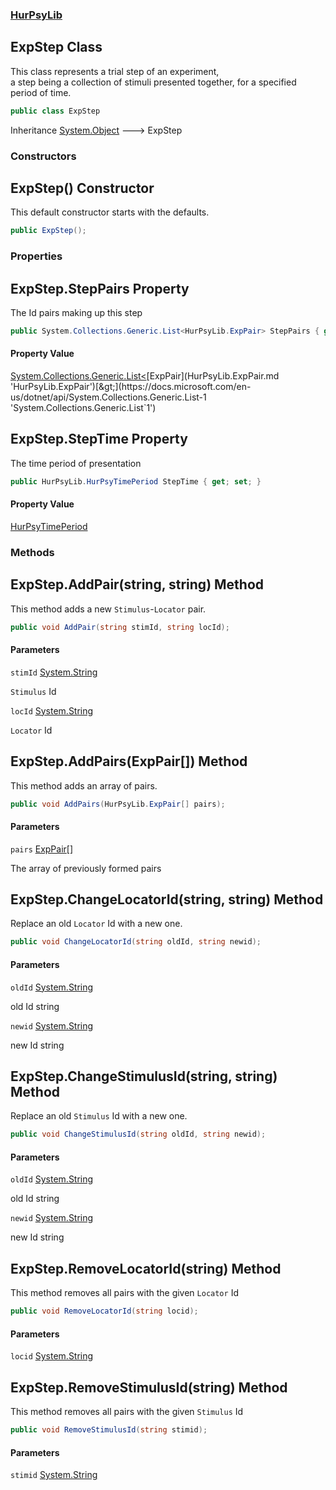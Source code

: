 ### [HurPsyLib](HurPsyLib.md 'HurPsyLib')

## ExpStep Class

This class represents a trial step of an experiment,  
a step being a collection of stimuli presented together, for a specified period of time.

```csharp
public class ExpStep
```

Inheritance [System.Object](https://docs.microsoft.com/en-us/dotnet/api/System.Object 'System.Object') &#129106; ExpStep
### Constructors

<a name='HurPsyLib.ExpStep.ExpStep()'></a>

## ExpStep() Constructor

This default constructor starts with the defaults.

```csharp
public ExpStep();
```
### Properties

<a name='HurPsyLib.ExpStep.StepPairs'></a>

## ExpStep.StepPairs Property

The Id pairs making up this step

```csharp
public System.Collections.Generic.List<HurPsyLib.ExpPair> StepPairs { get; set; }
```

#### Property Value
[System.Collections.Generic.List&lt;](https://docs.microsoft.com/en-us/dotnet/api/System.Collections.Generic.List-1 'System.Collections.Generic.List`1')[ExpPair](HurPsyLib.ExpPair.md 'HurPsyLib.ExpPair')[&gt;](https://docs.microsoft.com/en-us/dotnet/api/System.Collections.Generic.List-1 'System.Collections.Generic.List`1')

<a name='HurPsyLib.ExpStep.StepTime'></a>

## ExpStep.StepTime Property

The time period of presentation

```csharp
public HurPsyLib.HurPsyTimePeriod StepTime { get; set; }
```

#### Property Value
[HurPsyTimePeriod](HurPsyLib.HurPsyTimePeriod.md 'HurPsyLib.HurPsyTimePeriod')
### Methods

<a name='HurPsyLib.ExpStep.AddPair(string,string)'></a>

## ExpStep.AddPair(string, string) Method

This method adds a new `Stimulus`-`Locator` pair.

```csharp
public void AddPair(string stimId, string locId);
```
#### Parameters

<a name='HurPsyLib.ExpStep.AddPair(string,string).stimId'></a>

`stimId` [System.String](https://docs.microsoft.com/en-us/dotnet/api/System.String 'System.String')

`Stimulus` Id

<a name='HurPsyLib.ExpStep.AddPair(string,string).locId'></a>

`locId` [System.String](https://docs.microsoft.com/en-us/dotnet/api/System.String 'System.String')

`Locator` Id

<a name='HurPsyLib.ExpStep.AddPairs(HurPsyLib.ExpPair[])'></a>

## ExpStep.AddPairs(ExpPair[]) Method

This method adds an array of pairs.

```csharp
public void AddPairs(HurPsyLib.ExpPair[] pairs);
```
#### Parameters

<a name='HurPsyLib.ExpStep.AddPairs(HurPsyLib.ExpPair[]).pairs'></a>

`pairs` [ExpPair](HurPsyLib.ExpPair.md 'HurPsyLib.ExpPair')[[]](https://docs.microsoft.com/en-us/dotnet/api/System.Array 'System.Array')

The array of previously formed pairs

<a name='HurPsyLib.ExpStep.ChangeLocatorId(string,string)'></a>

## ExpStep.ChangeLocatorId(string, string) Method

Replace an old `Locator` Id with a new one.

```csharp
public void ChangeLocatorId(string oldId, string newid);
```
#### Parameters

<a name='HurPsyLib.ExpStep.ChangeLocatorId(string,string).oldId'></a>

`oldId` [System.String](https://docs.microsoft.com/en-us/dotnet/api/System.String 'System.String')

old Id string

<a name='HurPsyLib.ExpStep.ChangeLocatorId(string,string).newid'></a>

`newid` [System.String](https://docs.microsoft.com/en-us/dotnet/api/System.String 'System.String')

new Id string

<a name='HurPsyLib.ExpStep.ChangeStimulusId(string,string)'></a>

## ExpStep.ChangeStimulusId(string, string) Method

Replace an old `Stimulus` Id with a new one.

```csharp
public void ChangeStimulusId(string oldId, string newid);
```
#### Parameters

<a name='HurPsyLib.ExpStep.ChangeStimulusId(string,string).oldId'></a>

`oldId` [System.String](https://docs.microsoft.com/en-us/dotnet/api/System.String 'System.String')

old Id string

<a name='HurPsyLib.ExpStep.ChangeStimulusId(string,string).newid'></a>

`newid` [System.String](https://docs.microsoft.com/en-us/dotnet/api/System.String 'System.String')

new Id string

<a name='HurPsyLib.ExpStep.RemoveLocatorId(string)'></a>

## ExpStep.RemoveLocatorId(string) Method

This method removes all pairs with the given `Locator` Id

```csharp
public void RemoveLocatorId(string locid);
```
#### Parameters

<a name='HurPsyLib.ExpStep.RemoveLocatorId(string).locid'></a>

`locid` [System.String](https://docs.microsoft.com/en-us/dotnet/api/System.String 'System.String')

<a name='HurPsyLib.ExpStep.RemoveStimulusId(string)'></a>

## ExpStep.RemoveStimulusId(string) Method

This method removes all pairs with the given `Stimulus` Id

```csharp
public void RemoveStimulusId(string stimid);
```
#### Parameters

<a name='HurPsyLib.ExpStep.RemoveStimulusId(string).stimid'></a>

`stimid` [System.String](https://docs.microsoft.com/en-us/dotnet/api/System.String 'System.String')